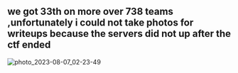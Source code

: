 ## we got 33th on more over 738 teams  ,unfortunately i could not take photos for writeups because the servers did not up after the ctf ended
![photo_2023-08-07_02-23-49](https://github.com/kiro6/writeups-ctfs/assets/57776872/ac8d370d-6cd3-4431-add6-0122cd360524)
